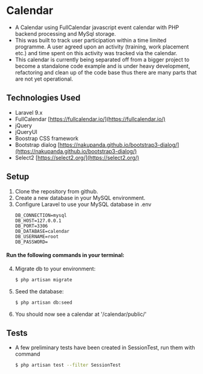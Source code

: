 # Calendar

 - A Calendar using FullCalendar javascript event calendar with PHP backend processing and MySql storage. 
 - This was built to track user participation within a time limited programme. A user agreed upon an activity (training, work placement etc.) and time spent on this activity was tracked via the calendar. 
 - This calendar is currently being separated off from a bigger project to become a standalone code example and is under heavy development, refactoring and clean up of the code base thus there are many parts that are not yet operational.
 
 
## Technologies Used

- Laravel 9.x
- FullCalendar  [https://fullcalendar.io/](https://fullcalendar.io/)
- jQuery 
- jQueryUI
- Boostrap CSS framework
- Bootstrap dialog  [https://nakupanda.github.io/bootstrap3-dialog/](https://nakupanda.github.io/bootstrap3-dialog/)
- Select2 [https://select2.org/](https://select2.org/)


## Setup

1. Clone the repository from github.
2. Create a new database in your MySQL environment.
3. Configure Laravel to use your MySQL database in .env
    ```
    DB_CONNECTION=mysql
    DB_HOST=127.0.0.1
    DB_PORT=3306
    DB_DATABASE=calendar
    DB_USERNAME=root
    DB_PASSWORD=
    ```
#### Run the following commands in your terminal:

4. Migrate db to your environment:
    ```bash
    $ php artisan migrate
    ```

5. Seed the database:
    ```bash
    $ php artisan db:seed
    ```
6. You should now see a calendar at '/calendar/public/'


## Tests

- A few preliminary tests have been created in SessionTest, run them with command

    ```bash
    $ php artisan test --filter SessionTest
    ```